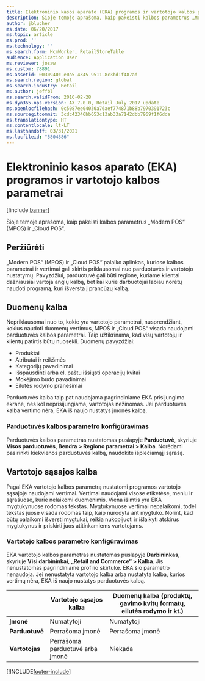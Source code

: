 ```yaml
---
title: Elektroninio kasos aparato (EKA) programos ir vartotojo kalbos parametrai
description: Šioje temoje aprašoma, kaip pakeisti kalbos parametrus „Modern POS“ (MPOS) ir „Cloud POS“.
author: jblucher
ms.date: 06/20/2017
ms.topic: article
ms.prod: ''
ms.technology: ''
ms.search.form: HcmWorker, RetailStoreTable
audience: Application User
ms.reviewer: josaw
ms.custom: 78891
ms.assetid: 0030940c-e0a5-4345-9511-8c3bd1f487ad
ms.search.region: global
ms.search.industry: Retail
ms.author: jeffbl
ms.search.validFrom: 2016-02-28
ms.dyn365.ops.version: AX 7.0.0, Retail July 2017 update
ms.openlocfilehash: 0c5087ee04030a76aef774871b88b7970391723c
ms.sourcegitcommit: 3cdc42346bb653c13ab33a7142dbb7969f1f6dda
ms.translationtype: HT
ms.contentlocale: lt-LT
ms.lasthandoff: 03/31/2021
ms.locfileid: "5804386"
---
```

# <a name="point-of-sale-pos-application-and-user-language-settings"></a>Elektroninio kasos aparato (EKA) programos ir vartotojo kalbos parametrai

[!include [banner](includes/banner.md)]

Šioje temoje aprašoma, kaip pakeisti kalbos parametrus „Modern POS“ (MPOS) ir „Cloud POS“.

## <a name="overview"></a>Peržiūrėti
„Modern POS“ (MPOS) ir „Cloud POS“ palaiko aplinkas, kuriose kalbos parametrai ir vertimai gali skirtis priklausomai nuo parduotuvės ir vartotojo nustatymų. Pavyzdžiui, parduotuvė gali būti regione, kuriame klientai dažniausiai vartoja anglų kalbą, bet kai kurie darbuotojai labiau norėtų naudoti programą, kuri išversta į prancūzų kalbą.

## <a name="data-language"></a>Duomenų kalba

Nepriklausomai nuo to, kokie yra vartotojo parametrai, nusprendžiant, kokius naudoti duomenų vertimus, MPOS ir „Cloud POS“ visada naudojami parduotuvės kalbos parametrai. Taip užtikrinama, kad visų vartotojų ir klientų patirtis būtų nuosekli. Duomenų pavyzdžiai:

- Produktai
- Atributai ir reikšmės
- Kategorijų pavadinimai
- Išspausdinti arba el. paštu išsiųsti operacijų kvitai
- Mokėjimo būdo pavadinimai
- Eilutės rodymo pranešimai

Parduotuvės kalba taip pat naudojama pagrindiniame EKA prisijungimo ekrane, nes kol neprisijungiama, vartotojas nežinomas. Jei parduotuvės kalba vertimo nėra, EKA iš naujo nustatys įmonės kalbą.

### <a name="configuring-the-stores-language-setting"></a>Parduotuvės kalbos parametro konfigūravimas

Parduotuvės kalbos parametras nustatomas puslapyje **Parduotuvė**, skyriuje **Visos parduotuvės**, **Bendra &gt; Regiono parametrai &gt; Kalba**. Norėdami pasirinkti kiekvienos parduotuvės kalbą, naudokite išplečiamąjį sąrašą.

## <a name="user-interface-language"></a>Vartotojo sąsajos kalba

Pagal EKA vartotojo kalbos parametrą nustatomi programos vartotojo sąsajoje naudojami vertimai. Vertimai naudojami visose etiketėse, meniu ir sąrašuose, kurie nelaikomi duomenimis. Viena išimtis yra EKA mygtukynuose rodomas tekstas. Mygtukynuose vertimai nepalaikomi, todėl tekstas juose visada rodomas taip, kaip nurodyta ant mygtuko. Norint, kad būtų palaikomi išversti mygtukai, reikia nukopijuoti ir išlaikyti atskirus mygtukynus ir priskirti juos atitinkamiems vartotojams.

### <a name="configuring-the-users-language-setting"></a>Vartotojo kalbos parametro konfigūravimas

EKA vartotojo kalbos parametras nustatomas puslapyje **Darbininkas**, skyriuje **Visi darbininkai**, **„Retail and Commerce“ &gt; Kalba**. Jis nenustatomas pagrindiniame profilio skirtuke. EKA šio parametro nenaudoja. Jei nenustatyta vartotojo kalba arba nustatyta kalba, kurios vertimų nėra, EKA iš naujo nustatys parduotuvės kalbą.

|             | Vartotojo sąsajos kalba                | Duomenų kalba (produktų, gavimo kvitų formatų, eilutės rodymo ir kt.) |
|-------------|----------------------------|---------------------------------------------------------------|
| **Įmonė** | Numatytoji                    | Numatytoji                                                       |
| **Parduotuvė**   | Perrašoma įmonė          | Perrašoma įmonė                                             |
| **Vartotojas**    | Perrašoma parduotuvė arba įmonė | Niekada                                                         |


[!INCLUDE[footer-include](../includes/footer-banner.md)]